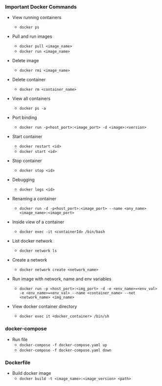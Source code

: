 ### Important Docker Commands

- View running containers
    - `docker ps`

- Pull and run images
    - `docker pull <image_name>`
    - `docker run <image_name>`    

- Delete image
    - `docker rmi <image_name>`

- Delete container
    - `docker rm <container_name>`

- View all containers
    - `docker ps -a`

- Port binding
    - `docker run -p<host_port>:<image_port> -d <image>:<version>`

- Start container
    - `docker restart <id>`
    - `docker start <id>`

- Stop container
    - `docker stop <id>`

- Debugging
    - `docker logs <id>`

- Renaming a container    
    - `docker run -d -p<host_port>:<image_port> --name <any_name> <image_name>:<image_port>`

- Inside view of a container
    - `docker exec -it <containerId> /bin/bash`

- List docker network
    - `docker network ls`

- Create a network
    - `docker network create <network_name>`

- Run image with network, name and env variables
    - `docker run -p <host_port>:<img_port> -d -e <env_name>=<env_val> -e <env_name>=<env_val> --name <container_name> --net <network_name> <img_name>`

- View docker container directory
    - `docker exec it <docker_container> /bin/sh`

### docker-compose

- Run file
    - `docker-compose -f docker-compose.yaml up`
    - `docker-compose -f docker-compose.yaml down`

### Dockerfile

- Build docker image
    - `docker build -t <image_name>:<image_version> <path>`